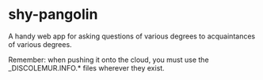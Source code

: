 # shy-pangolin
A handy web app for asking questions of various degrees to acquaintances of various degrees.

Remember: when pushing it onto the cloud, you must use the _DISCOLEMUR.INFO.* files wherever they exist.